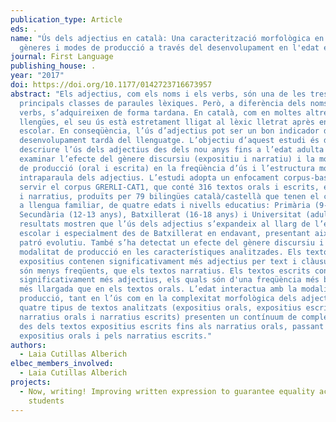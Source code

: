 ```yaml
---
publication_type: Article
eds: .
name: "Ús dels adjectius en català: Una caracterització morfològica en diferents
  gèneres i modes de producció a través del desenvolupament en l'edat escolar."
journal: First Language
publishing_house: .
year: "2017"
doi: https://doi.org/10.1177/0142723716673957
abstract: "Els adjectius, com els noms i els verbs, són una de les tres
  principals classes de paraules lèxiques. Però, a diferència dels noms i dels
  verbs, s’adquireixen de forma tardana. En català, com en moltes altres
  llengües, el seu ús està estretament lligat al lèxic lletrat après en edat
  escolar. En conseqüència, l’ús d’adjectius pot ser un bon indicador del
  desenvolupament tardà del llenguatge. L’objectiu d’aquest estudi és doble:
  descriure l’ús dels adjectius des dels nou anys fins a l’edat adulta i
  examinar l’efecte del gènere discursiu (expositiu i narratiu) i la modalitat
  de producció (oral i escrita) en la freqüència d’ús i l’estructura morfològica
  intraparaula dels adjectius. L’estudi adopta un enfocament corpus-based i fa
  servir el corpus GRERLI-CAT1, que conté 316 textos orals i escrits, expositius
  i narratius, produïts per 79 bilingües català/castellà que tenen el català com
  a llengua familiar, de quatre edats i nivells educatius: Primària (9-10 anys),
  Secundària (12-13 anys), Batxillerat (16-18 anys) i Universitat (adults). Els
  resultats mostren que l’ús dels adjectius s’expandeix al llarg de l’edat
  escolar i especialment des de Batxillerat en endavant, presentant així un
  patró evolutiu. També s’ha detectat un efecte del gènere discursiu i de la
  modalitat de producció en les característiques analitzades. Els textos
  expositius contenen significativament més adjectius per text i clàusula, que
  són menys freqüents, que els textos narratius. Els textos escrits contenen
  significativament més adjectius, els quals són d'una freqüència més baixa i de
  més llargada que en els textos orals. L’edat interactua amb la modalitat de
  producció, tant en l’ús com en la complexitat morfològica dels adjectius. Els
  quatre tipus de textos analitzats (expositius orals, expositius escrits,
  narratius orals i narratius escrits) presenten un contínuum de complexitat,
  des dels textos expositius escrits fins als narratius orals, passant pels
  expositius orals i pels narratius escrits."
authors:
  - Laia Cutillas Alberich
elbec_members_involved:
  - Laia Cutillas Alberich
projects:
  - Now, writing! Improving written expression to guarantee equality across
    students
---
```

